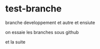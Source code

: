 # test-branche
branche developpement
et autre et ensiute

on essaie les branches sous github

et la suite


